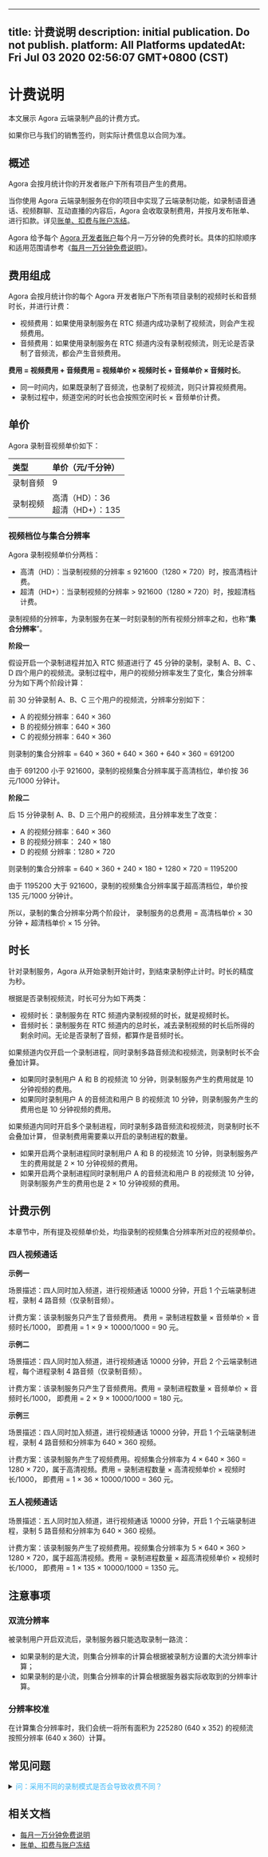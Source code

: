 
---
title: 计费说明
description: initial publication. Do not publish. 
platform: All Platforms
updatedAt: Fri Jul 03 2020 02:56:07 GMT+0800 (CST)
---
# 计费说明
本文展示 Agora 云端录制产品的计费方式。

<div class="alert note">如果你已与我们的销售签约，则实际计费信息以合同为准。</div>

## 概述





Agora 会按月统计你的开发者账户下所有项目产生的费用。

当你使用 Agora 云端录制服务在你的项目中实现了云端录制功能，如录制语音通话、视频群聊、互动直播的内容后，Agora 会收取录制费用，并按月发布账单、进行扣款。详见[账单、扣费与账户冻结](https://docs.agora.io/cn/faq/billing_account)。

<div class="alert note">Agora 给予每个 <a href="https://console.agora.io/">Agora 开发者账户</a>每个月一万分钟的免费时长。具体的扣除顺序和适用范围请参考《<a href="https://docs.agora.io/cn/faq/billing_free">每月一万分钟免费说明</a>》。</div> 


## 费用组成

Agora 会按月统计你的每个 Agora 开发者账户下所有项目录制的视频时长和音频时长，并进行计费：

- 视频费用：如果使用录制服务在 RTC 频道内成功录制了视频流，则会产生视频费用。
- 音频费用：如果使用录制服务在 RTC 频道内没有录制视频流，则无论是否录制了音频流，都会产生音频费用。

**费用 = 视频费用 + 音频费用 = 视频单价 × 视频时长 + 音频单价 × 音频时长**。

- 同一时间内，如果既录制了音频流，也录制了视频流，则只计算视频费用。
- 录制过程中，频道空闲的时长也会按照空闲时长 × 音频单价计费。


## 单价










Agora 录制音视频单价如下：

| 类型<a name="billing"></a>     | 单价（元/千分钟）                    |
| :------- | :----------------------------------- |
| 录制音频 | 9                                    |
| 录制视频 | 高清（HD）：36 <br/>超清（HD+）：135 |





### 视频档位与集合分辨率

Agora 录制视频单价分两档：

- 高清（HD）：当录制视频的分辨率 ≤ 921600（1280 × 720）时，按高清档计费。
- 超清（HD+）：当录制视频的分辨率 > 921600（1280 × 720）时，按超清档计费。

录制视频的分辨率，为录制服务在某一时刻录制的所有视频分辨率之和，也称“**集合分辨率**”。

**阶段一**

假设开启一个录制进程并加入 RTC 频道进行了 45 分钟的录制，录制 A、B、C 、D 四个用户的视频流。录制过程中，用户的视频分辨率发生了变化，集合分辨率分为如下两个阶段计算：

前 30 分钟录制 A、B、C 三个用户的视频流，分辨率分别如下：

- A 的视频分辨率：640 × 360
- B 的视频分辨率：640 × 360
- C 的视频分辨率：640 × 360

则录制的集合分辨率 = 640 × 360 + 640 × 360 + 640 × 360 = 691200

由于 691200 小于 921600，录制的视频集合分辨率属于高清档位，单价按 36 元/1000 分钟计。

**阶段二**

后 15 分钟录制 A、B、D 三个用户的视频流，且分辨率发生了改变：

- A 的视频分辨率：640 × 360
- B 的视频分辨率： 240 × 180
- D 的视频 分辨率：1280 × 720

则录制的集合分辨率 = 640 × 360 + 240 × 180 + 1280 × 720 = 1195200

由于 1195200 大于 921600，录制的视频集合分辨率属于超高清档位，单价按 135 元/1000 分钟计。

所以，录制的集合分辨率分两个阶段计， 录制服务的总费用 = 高清档单价 × 30 分钟 + 超清档单价 × 15 分钟。

## 时长

针对录制服务，Agora 从开始录制开始计时，到结束录制停止计时。时长的精度为秒。

根据是否录制视频流，时长可分为如下两类：

- 视频时长：录制服务在 RTC 频道内录制视频的时长，就是视频时长。
- 音频时长：录制服务在 RTC 频道内的总时长，减去录制视频的时长后所得的剩余时间。无论是否录制了音频，都算作是音频时长。

如果频道内仅开启一个录制进程，同时录制多路音频流和视频流，则录制时长不会叠加计算。

- 如果同时录制用户 A 和 B 的视频流 10 分钟，则录制服务产生的费用就是 10 分钟视频的费用。
- 如果同时录制用户 A 的音频流和用户 B 的视频流 10 分钟，则录制服务产生的费用也是 10 分钟视频的费用。

如果频道内同时开启多个录制进程，同时录制多路音频流和视频流，则录制时长不会叠加计算， 但录制费用需要乘以开启的录制进程的数量。

- 如果开启两个录制进程同时录制用户 A 和 B 的视频流 10 分钟，则录制服务产生的费用就是 2 × 10 分钟视频的费用。
- 如果开启两个录制进程同时录制用户 A 的音频流和用户 B 的视频流 10 分钟，则录制服务产生的费用也是 2 × 10 分钟视频的费用。

## 计费示例

本章节中，所有提及视频单价处，均指录制的视频集合分辨率所对应的视频单价。

### 四人视频通话

**示例一**

场景描述：四人同时加入频道，进行视频通话 10000 分钟，开启 1 个云端录制进程，录制 4 路音频（仅录制音频）。

计费方案：该录制服务只产生了音频费用。 费用 = 录制进程数量 × 音频单价 × 音频时长/1000， 即费用 = 1 × 9 × 10000/1000 = 90 元。

**示例二**

场景描述：四人同时加入频道，进行视频通话 10000 分钟，开启 2 个云端录制进程，每个进程录制 4 路音频（仅录制音频）。

计费方案：该录制服务只产生了音频费用。费用 = 录制进程数量 × 音频单价 × 音频时长/1000， 即费用 = 2 × 9 × 10000/1000 = 180 元。

**示例三**

场景描述：四人同时加入频道，进行视频通话 10000 分钟，开启 1 个云端录制进程，录制 4 路音频和分辨率为 640 × 360 视频。

计费方案：该录制服务产生了视频费用。视频集合分辨率为 4 × 640 × 360 = 1280 × 720，属于高清视频。费用 = 录制进程数量 × 高清视频单价 × 视频时长/1000， 即费用 = 1 × 36 × 10000/1000 = 360 元。

### 五人视频通话

场景描述：五人同时加入频道，进行视频通话 10000 分钟，开启 1 个云端录制进程，录制 5 路音频和分辨率为 640 × 360 视频。

计费方案：该录制服务产生了视频费用。视频集合分辨率为 5 × 640 × 360 > 1280 × 720，属于超高清视频。费用 = 录制进程数量 × 超高清视频单价 × 视频时长/1000， 即费用 = 1 × 135 × 10000/1000 = 1350 元。


## 注意事项





### 双流分辨率 

被录制用户开启双流后，录制服务器只能选取录制一路流：

- 如果录制的是大流，则集合分辨率的计算会根据被录制方设置的大流分辨率计算；
- 如果录制的是小流，则集合分辨率的计算会根据服务器实际收取到的分辨率计算。

### 分辨率校准

在计算集合分辨率时，我们会统一将所有面积为 225280 (640 x 352) 的视频流按照分辨率 (640 x 360）计算。





## 常见问题







<details>
	<summary><font color="#3ab7f8">问：采用不同的录制模式是否会导致收费不同？</font></summary>

录制的计费与录制模式无关。无论你采用单流录制模式还是合流录制模式，录制的计费仅与录制流数、录制时间以及录制集合分辨率相关。

</details>




## 相关文档

- [每月一万分钟免费说明](https://docs.agora.io/cn/faq/billing_free)
- [账单、扣费与账户冻结](https://docs.agora.io/cn/faq/billing_account)
